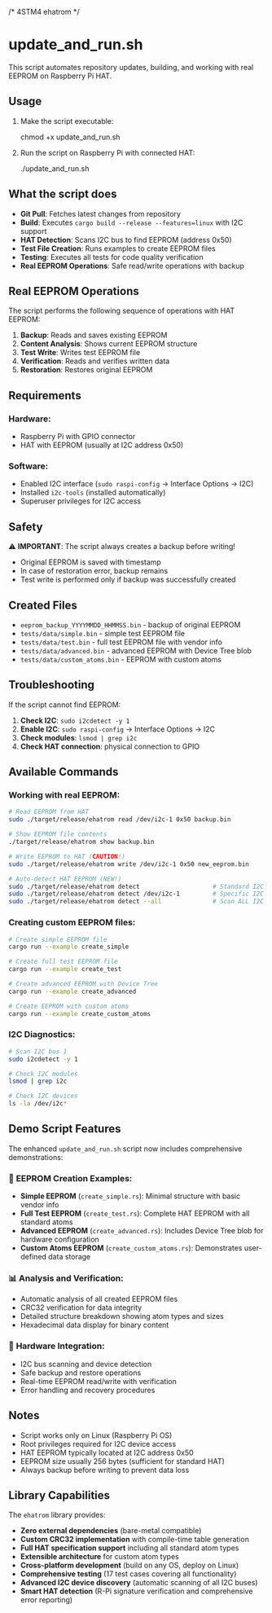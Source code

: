 /*
  4STM4
  ehatrom
*/
# update_and_run.sh

This script automates repository updates, building, and working with real EEPROM on Raspberry Pi HAT.

## Usage

1. Make the script executable:
   
   chmod +x update_and_run.sh

2. Run the script on Raspberry Pi with connected HAT:
   
   ./update_and_run.sh

## What the script does

- **Git Pull**: Fetches latest changes from repository
- **Build**: Executes `cargo build --release --features=linux` with I2C support
- **HAT Detection**: Scans I2C bus to find EEPROM (address 0x50)
- **Test File Creation**: Runs examples to create EEPROM files
- **Testing**: Executes all tests for code quality verification
- **Real EEPROM Operations**: Safe read/write operations with backup

## Real EEPROM Operations

The script performs the following sequence of operations with HAT EEPROM:

1. **Backup**: Reads and saves existing EEPROM
2. **Content Analysis**: Shows current EEPROM structure
3. **Test Write**: Writes test EEPROM file
4. **Verification**: Reads and verifies written data
5. **Restoration**: Restores original EEPROM

## Requirements

### Hardware:
- Raspberry Pi with GPIO connector
- HAT with EEPROM (usually at I2C address 0x50)

### Software:
- Enabled I2C interface (`sudo raspi-config` -> Interface Options -> I2C)
- Installed `i2c-tools` (installed automatically)
- Superuser privileges for I2C access

## Safety

⚠️ **IMPORTANT**: The script always creates a backup before writing!

- Original EEPROM is saved with timestamp
- In case of restoration error, backup remains
- Test write is performed only if backup was successfully created

## Created Files

- `eeprom_backup_YYYYMMDD_HHMMSS.bin` - backup of original EEPROM
- `tests/data/simple.bin` - simple test EEPROM file
- `tests/data/test.bin` - full test EEPROM file with vendor info
- `tests/data/advanced.bin` - advanced EEPROM with Device Tree blob
- `tests/data/custom_atoms.bin` - EEPROM with custom atoms

## Troubleshooting

If the script cannot find EEPROM:

1. **Check I2C**: `sudo i2cdetect -y 1`
2. **Enable I2C**: `sudo raspi-config` -> Interface Options -> I2C
3. **Check modules**: `lsmod | grep i2c`
4. **Check HAT connection**: physical connection to GPIO

## Available Commands

### Working with real EEPROM:
```bash
# Read EEPROM from HAT
sudo ./target/release/ehatrom read /dev/i2c-1 0x50 backup.bin

# Show EEPROM file contents
./target/release/ehatrom show backup.bin

# Write EEPROM to HAT (CAUTION!)
sudo ./target/release/ehatrom write /dev/i2c-1 0x50 new_eeprom.bin

# Auto-detect HAT EEPROM (NEW!)
sudo ./target/release/ehatrom detect                    # Standard I2C bus (/dev/i2c-0)
sudo ./target/release/ehatrom detect /dev/i2c-1         # Specific I2C bus
sudo ./target/release/ehatrom detect --all              # Scan ALL I2C devices automatically
```

### Creating custom EEPROM files:
```bash
# Create simple EEPROM file
cargo run --example create_simple

# Create full test EEPROM file
cargo run --example create_test

# Create advanced EEPROM with Device Tree
cargo run --example create_advanced

# Create EEPROM with custom atoms
cargo run --example create_custom_atoms
```

### I2C Diagnostics:
```bash
# Scan I2C bus 1
sudo i2cdetect -y 1

# Check I2C modules
lsmod | grep i2c

# Check I2C devices
ls -la /dev/i2c*
```

## Demo Script Features

The enhanced `update_and_run.sh` script now includes comprehensive demonstrations:

### 🚀 **EEPROM Creation Examples**:
- **Simple EEPROM** (`create_simple.rs`): Minimal structure with basic vendor info
- **Full Test EEPROM** (`create_test.rs`): Complete HAT EEPROM with all standard atoms
- **Advanced EEPROM** (`create_advanced.rs`): Includes Device Tree blob for hardware configuration
- **Custom Atoms EEPROM** (`create_custom_atoms.rs`): Demonstrates user-defined data storage

### 📊 **Analysis and Verification**:
- Automatic analysis of all created EEPROM files
- CRC32 verification for data integrity
- Detailed structure breakdown showing atom types and sizes
- Hexadecimal data display for binary content

### 🔧 **Hardware Integration**:
- I2C bus scanning and device detection
- Safe backup and restore operations
- Real-time EEPROM read/write with verification
- Error handling and recovery procedures

## Notes

- Script works only on Linux (Raspberry Pi OS)
- Root privileges required for I2C device access
- HAT EEPROM typically located at I2C address 0x50
- EEPROM size usually 256 bytes (sufficient for standard HAT)
- Always backup before writing to prevent data loss

## Library Capabilities

The `ehatrom` library provides:

- **Zero external dependencies** (bare-metal compatible)
- **Custom CRC32 implementation** with compile-time table generation
- **Full HAT specification support** including all standard atom types
- **Extensible architecture** for custom atom types
- **Cross-platform development** (build on any OS, deploy on Linux)
- **Comprehensive testing** (17 test cases covering all functionality)
- **Advanced I2C device discovery** (automatic scanning of all I2C buses)
- **Smart HAT detection** (R-Pi signature verification and comprehensive error reporting)
